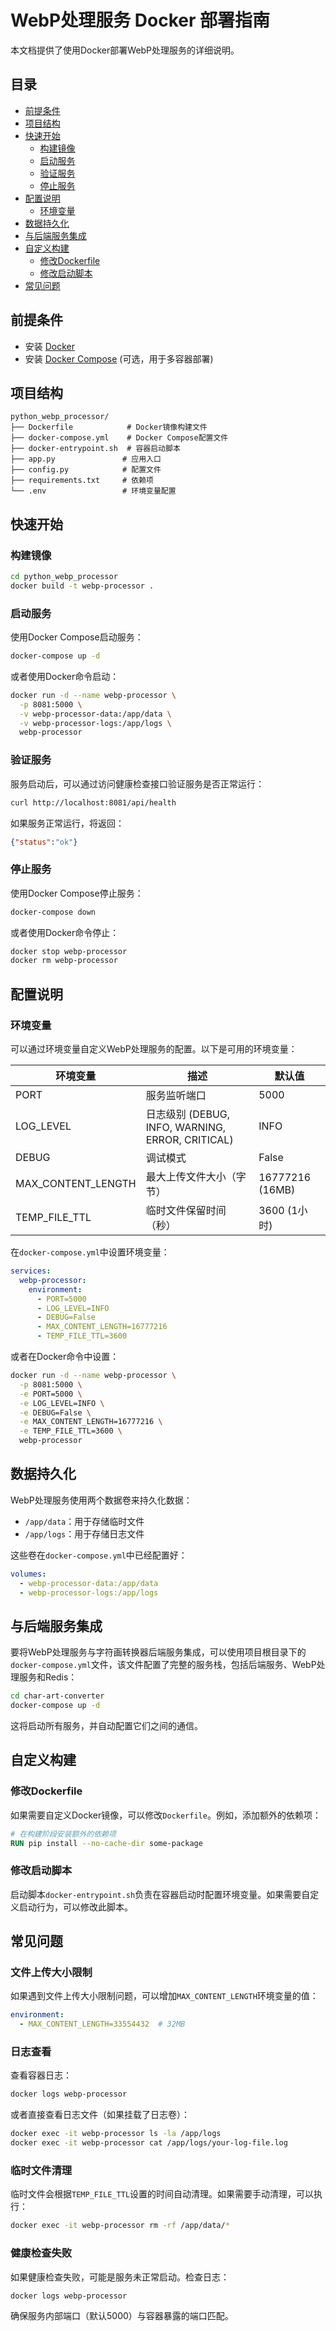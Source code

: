 # WebP处理服务 Docker 部署指南

本文档提供了使用Docker部署WebP处理服务的详细说明。

## 目录

- [前提条件](#前提条件)
- [项目结构](#项目结构)
- [快速开始](#快速开始)
  - [构建镜像](#构建镜像)
  - [启动服务](#启动服务)
  - [验证服务](#验证服务)
  - [停止服务](#停止服务)
- [配置说明](#配置说明)
  - [环境变量](#环境变量)
- [数据持久化](#数据持久化)
- [与后端服务集成](#与后端服务集成)
- [自定义构建](#自定义构建)
  - [修改Dockerfile](#修改dockerfile)
  - [修改启动脚本](#修改启动脚本)
- [常见问题](#常见问题)

## 前提条件

- 安装 [Docker](https://www.docker.com/get-started)
- 安装 [Docker Compose](https://docs.docker.com/compose/install/) (可选，用于多容器部署)

## 项目结构

```
python_webp_processor/
├── Dockerfile            # Docker镜像构建文件
├── docker-compose.yml    # Docker Compose配置文件
├── docker-entrypoint.sh  # 容器启动脚本
├── app.py               # 应用入口
├── config.py            # 配置文件
├── requirements.txt     # 依赖项
└── .env                 # 环境变量配置
```

## 快速开始

### 构建镜像

```bash
cd python_webp_processor
docker build -t webp-processor .
```

### 启动服务

使用Docker Compose启动服务：

```bash
docker-compose up -d
```

或者使用Docker命令启动：

```bash
docker run -d --name webp-processor \
  -p 8081:5000 \
  -v webp-processor-data:/app/data \
  -v webp-processor-logs:/app/logs \
  webp-processor
```

### 验证服务

服务启动后，可以通过访问健康检查接口验证服务是否正常运行：

```bash
curl http://localhost:8081/api/health
```

如果服务正常运行，将返回：

```json
{"status":"ok"}
```

### 停止服务

使用Docker Compose停止服务：

```bash
docker-compose down
```

或者使用Docker命令停止：

```bash
docker stop webp-processor
docker rm webp-processor
```

## 配置说明

### 环境变量

可以通过环境变量自定义WebP处理服务的配置。以下是可用的环境变量：

| 环境变量 | 描述 | 默认值 |
|---------|------|-------|
| PORT | 服务监听端口 | 5000 |
| LOG_LEVEL | 日志级别 (DEBUG, INFO, WARNING, ERROR, CRITICAL) | INFO |
| DEBUG | 调试模式 | False |
| MAX_CONTENT_LENGTH | 最大上传文件大小（字节） | 16777216 (16MB) |
| TEMP_FILE_TTL | 临时文件保留时间（秒） | 3600 (1小时) |

在`docker-compose.yml`中设置环境变量：

```yaml
services:
  webp-processor:
    environment:
      - PORT=5000
      - LOG_LEVEL=INFO
      - DEBUG=False
      - MAX_CONTENT_LENGTH=16777216
      - TEMP_FILE_TTL=3600
```

或者在Docker命令中设置：

```bash
docker run -d --name webp-processor \
  -p 8081:5000 \
  -e PORT=5000 \
  -e LOG_LEVEL=INFO \
  -e DEBUG=False \
  -e MAX_CONTENT_LENGTH=16777216 \
  -e TEMP_FILE_TTL=3600 \
  webp-processor
```

## 数据持久化

WebP处理服务使用两个数据卷来持久化数据：

- `/app/data`：用于存储临时文件
- `/app/logs`：用于存储日志文件

这些卷在`docker-compose.yml`中已经配置好：

```yaml
volumes:
  - webp-processor-data:/app/data
  - webp-processor-logs:/app/logs
```

## 与后端服务集成

要将WebP处理服务与字符画转换器后端服务集成，可以使用项目根目录下的`docker-compose.yml`文件，该文件配置了完整的服务栈，包括后端服务、WebP处理服务和Redis：

```bash
cd char-art-converter
docker-compose up -d
```

这将启动所有服务，并自动配置它们之间的通信。

## 自定义构建

### 修改Dockerfile

如果需要自定义Docker镜像，可以修改`Dockerfile`。例如，添加额外的依赖项：

```dockerfile
# 在构建阶段安装额外的依赖项
RUN pip install --no-cache-dir some-package
```

### 修改启动脚本

启动脚本`docker-entrypoint.sh`负责在容器启动时配置环境变量。如果需要自定义启动行为，可以修改此脚本。

## 常见问题

### 文件上传大小限制

如果遇到文件上传大小限制问题，可以增加`MAX_CONTENT_LENGTH`环境变量的值：

```yaml
environment:
  - MAX_CONTENT_LENGTH=33554432  # 32MB
```

### 日志查看

查看容器日志：

```bash
docker logs webp-processor
```

或者直接查看日志文件（如果挂载了日志卷）：

```bash
docker exec -it webp-processor ls -la /app/logs
docker exec -it webp-processor cat /app/logs/your-log-file.log
```

### 临时文件清理

临时文件会根据`TEMP_FILE_TTL`设置的时间自动清理。如果需要手动清理，可以执行：

```bash
docker exec -it webp-processor rm -rf /app/data/*
```

### 健康检查失败

如果健康检查失败，可能是服务未正常启动。检查日志：

```bash
docker logs webp-processor
```

确保服务内部端口（默认5000）与容器暴露的端口匹配。